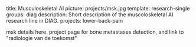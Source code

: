 title: Musculoskeletal AI
picture: projects/msk.jpg
template: research-single
groups: diag
description: Short description of the muscoloskeletal AI research line in DIAG.
projects: lower-back-pain

msk details here. project page for bone metastases detection, and link to "radiologie van de toekomst"
